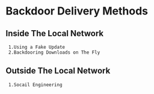 # Backdoor Delivery Methods
 ## Inside The Local Network
     1.Using a Fake Update
     2.Backdooring Downloads on The Fly
 ## Outside The Local Network
     1.Socail Engineering
 
